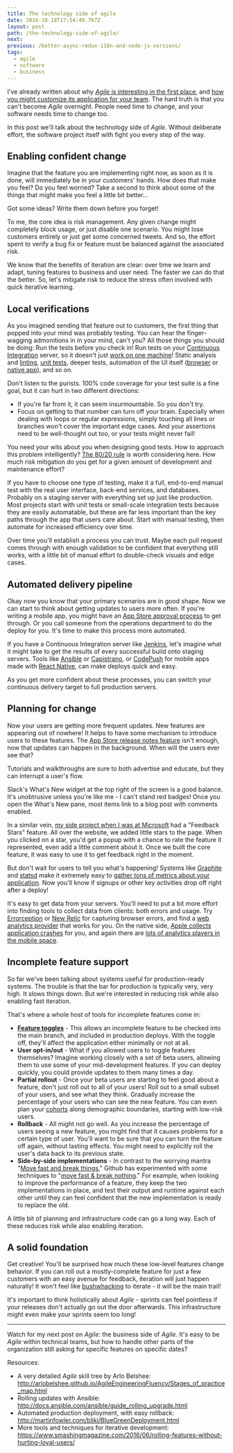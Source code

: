 ```yaml
---
title: The technology side of agile
date: 2016-10-18T17:54:49.767Z
layout: post
path: /the-technology-side-of-agile/
next:
previous: /better-async-redux-i18n-and-node-js-versions/
tags:
  - agile
  - software
  - business
---
```


I've already written about why [_Agile_ is interesting in the first place](/the-why-of-agile/), and [how you might customize its application for your team](/customizing-agile/). The hard truth is that you can't become _Agile_ overnight. People need time to change, and your software needs time to change too.

In this post we'll talk about the technology side of _Agile_. Without deliberate effort, the software project itself with fight you every step of the way.

<div class='fold'></div>

## Enabling confident change

Imagine that the feature you are implementing right now, as soon as it is done, will immediately be in your customers' hands. How does that make you feel? Do you feel worried? Take a second to think about some of the things that might make you feel a little bit better…

Got some ideas? Write them down before you forget!

To me, the core idea is risk management. Any given change might completely block usage, or just disable one scenario. You might lose customers entirely or just get some concerned tweets. And so, the effort spent to verify a bug fix or feature must be balanced against the associated risk.

We know that the benefits of iteration are clear: over time we learn and adapt, tuning features to business and user need. The faster we can do that the better. So, let's mitigate risk to reduce the stress often involved with quick iterative learning.

## Local verifications

As you imagined sending that feature out to customers, the first thing that popped into your mind was probably testing. You can hear the finger-wagging admonitions in in your mind, can't you? All those things you should be doing: Run the tests before you check in! Run tests on your [Continuous Integration](https://en.wikipedia.org/wiki/Continuous_integration) server, so it doesn't just [work on one machine](https://blog.codinghorror.com/the-works-on-my-machine-certification-program/)! Static analysis and [linting](http://eslint.org/), [unit tests](https://en.wikipedia.org/wiki/Unit_testing), deeper tests, automation of the UI itself ([browser](http://www.seleniumhq.org/) or [native app](http://appium.io/)), and so on.

Don't listen to the purists. 100% code coverage for your test suite is a fine goal, but it can hurt in two different directions:

* If you're far from it, it can seem insurmountable. So you don't try.
* Focus on getting to that number can turn off your brain. Especially when dealing with loops or regular expressions, simply touching all lines or branches won't cover the important edge cases. And your assertions need to be well-thought out too, or your tests might never fail!

You need your wits about you when designing good tests. How to approach this problem intelligently? [The 80/20 rule](https://en.wikipedia.org/wiki/Pareto_principle) is worth considering here. How much risk mitigation do you get for a given amount of development and maintenance effort?

If you have to choose one type of testing, make it a full, end-to-end manual test with the real user interface, back-end services, and databases. Probably on a staging server with everything set up just like production. Most projects start with unit tests or small-scale integration tests because they are easily automatable, but these are far less important than the key paths through the app that users care about. Start with manual testing, then automate for increased efficiency over time.

Over time you'll establish a process you can trust. Maybe each pull request comes through with enough validation to be confident that everything still works, with a little bit of manual effort to double-check visuals and edge cases.

## Automated delivery pipeline

Okay now you know that your primary scenarios are in good shape. Now we can start to think about getting updates to users more often. If you're writing a mobile app, you might have an [App Store approval process](https://developer.apple.com/app-store/review/) to get through. Or you call someone from the operations department to do the deploy for you. It's time to make this process more automated.

If you have a Continuous Integration server like [Jenkins](https://jenkins.io/), let's imagine what it might take to get the results of every successful build onto staging servers. Tools like [Ansible](https://www.ansible.com/) or [Capistrano](http://capistranorb.com/), or [CodePush](https://microsoft.github.io/code-push/) for mobile apps made with [React Native](https://facebook.github.io/react-native/), can make deploys quick and easy.

As you get more confident about these processes, you can switch your continuous delivery target to full production servers.

## Planning for change

Now your users are getting more frequent updates. New features are appearing out of nowhere! It helps to have some mechanism to introduce users to these features. The [App Store release notes feature](https://techcrunch.com/2015/09/04/app-release-notes-are-getting-stupid/) isn't enough, now that updates can happen in the background. When will the users ever see that?

Tutorials and walkthroughs are sure to both advertise and educate, but they can interrupt a user's flow.

Slack's What's New widget at the top right of the screen is a good balance. It's unobtrusive unless you're like me - I can't stand red badges! Once you open the What's New pane, most items link to a blog post with comments enabled.

In a similar vein, [my side project when I was at Microsoft](https://scottnonnenberg.com/work/#stark-raving-bits-2010-q-3-to-2011-q-2) had a "Feedback Stars" feature. All over the website, we added little stars to the page. When you clicked on a star, you'd get a popup with a chance to rate the feature it represented, even add a little comment about it. Once we built the core feature, it was easy to use it to get feedback right in the moment.

But don't wait for users to tell you what's happening! Systems like [Graphite](http://graphite.wikidot.com/) and [statsd](https://github.com/etsy/statsd) make it extremely easy to [gather tons of metrics about your application](https://www.youtube.com/watch?v=czes-oa0yik). Now you'll know if signups or other key activities drop off right after a deploy!

It's easy to get data from your servers. You'll need to put a bit more effort into finding tools to collect data from clients: both errors and usage. Try [Errorception](https://errorception.com/) or [New Relic](https://docs.newrelic.com/docs/browser/new-relic-browser/page-load-timing-resources/instrumentation-browser-monitoring) for capturing browser errors, and find a [web analytics provider](https://docs.google.com/spreadsheets/d/157m8cgJsHIRrk29NaQMgoYs0aTw5tD8zFg4ylqmzX38/edit#gid=0) that works for you. On the native side, [Apple collects application crashes](https://developer.apple.com/library/ios/documentation/IDEs/Conceptual/AppDistributionGuide/AnalyzingCrashReports/AnalyzingCrashReports.html) for you, and again there are [lots of analytics players in the mobile space](https://www.quora.com/What-are-the-best-mobile-analytics-tools-for-native-apps).

## Incomplete feature support

So far we've been talking about systems useful for production-ready systems. The trouble is that the bar for production is typically very, very high. It slows things down. But we're interested in reducing risk while also enabling fast iteration.

That's where a whole host of tools for incomplete features come in:

* **[Feature toggles](https://en.wikipedia.org/wiki/Feature_toggle)** - This allows an incomplete feature to be checked into the main branch, and included in production deploys. With the toggle off, they'll affect the application either minimally or not at all.
* **User opt-in/out** - What if you allowed users to toggle features themselves? Imagine working closely with a set of beta users, allowing them to use some of your mid-development features. If you can deploy quickly, you could provide updates to them many times a day.
* **Partial rollout** - Once your beta users are starting to feel good about a feature, don't just roll out to all of your users! Roll out to a small subset of your users, and see what they think. Gradually increase the percentage of your users who can see the new feature. You can even plan your [cohorts](https://en.wikipedia.org/wiki/Cohort_(statistics)) along demographic boundaries, starting with low-risk users.
* **Rollback** - All might not go well. As you increase the percentage of users seeing a new feature, you might find that it causes problems for a certain type of user. You'll want to be sure that you can turn the feature off again, without lasting effects. You might need to explicitly roll the user's data back to its previous state.
* **Side-by-side implementations** - In contrast to the worrying mantra "[Move fast and break things](https://xkcd.com/1428/)," Github has experimented with some techniques to "[move fast & break nothing](https://zachholman.com/talk/move-fast-break-nothing/)." For example, when looking to improve the performance of a feature, they keep the two implementations in place, and test their output and runtime against each other until they can feel confident that the new implementation is ready to replace the old.

A little bit of planning and infrastructure code can go a long way. Each of these reduces risk while also enabling iteration.

## A solid foundation

Get creative! You'll be surprised how much these low-level features change behavior. If you can roll out a mostly-complete feature for just a few customers with an easy avenue for feedback, iteration will just happen naturally! It won't feel like [bushwhacking](http://www.thefreedictionary.com/bushwhacking) to iterate - it will be the main trail!

It's important to think holistically about _Agile_ - sprints can feel pointless if your releases don't actually go out the door afterwards. This infrastructure might even make your sprints seem too long!

---

Watch for my next post on _Agile_: the business side of _Agile_. It's easy to be _Agile_ within technical teams, but how to handle other parts of the organization still asking for specific features on specific dates?

Resources:

* A very detailed _Agile_ skill tree by Arlo Belshee: http://arlobelshee.github.io/AgileEngineeringFluency/Stages_of_practice_map.html
* Rolling updates with Ansible: http://docs.ansible.com/ansible/guide_rolling_upgrade.html
* Automated production deployment, with easy rollback: http://martinfowler.com/bliki/BlueGreenDeployment.html
* More tools and techniques for iterative development: https://www.smashingmagazine.com/2016/06/rolling-features-without-hurting-loyal-users/


